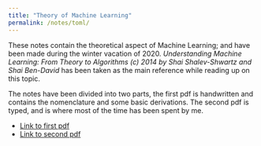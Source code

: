 ```yaml
---
title: "Theory of Machine Learning"
permalink: /notes/toml/
---
```


These notes contain the theoretical aspect of Machine Learning; and have been made during the winter vacation of 2020. _Understanding Machine Learning: From Theory to Algorithms (c) 2014 by Shai Shalev-Shwartz and Shai Ben-David_ has been taken as the main reference while reading up on this topic.

The notes have been divided into two parts, the first pdf is handwritten and contains the nomenclature and some basic derivations. The second pdf is typed, and is where most of the time has been spent by me.

- [Link to first pdf]({{site.baseurl}}/pdfs/ML1.pdf)
- [Link to second pdf]({{site.baseurl}}/pdfs/ML2.pdf)